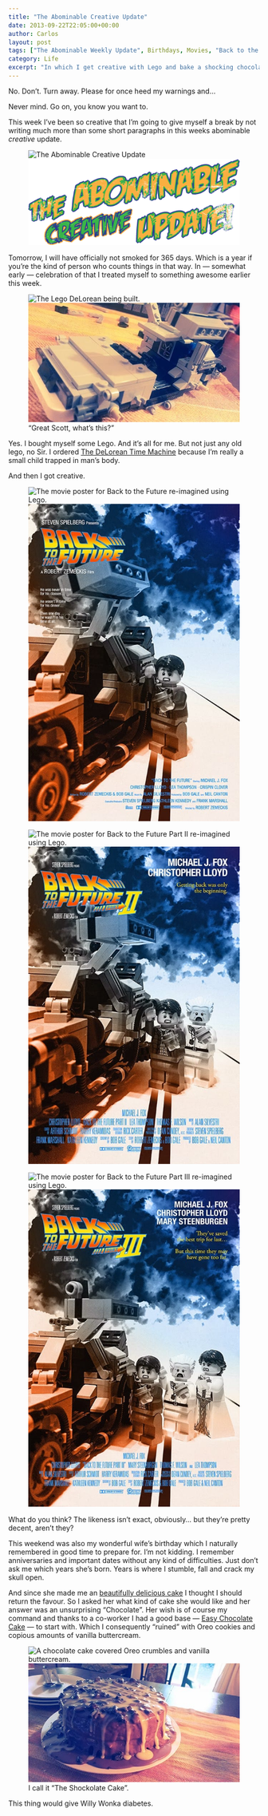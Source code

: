 ```yaml
---
title: "The Abominable Creative Update"
date: 2013-09-22T22:05:00+00:00
author: Carlos
layout: post
tags: ["The Abominable Weekly Update", Birthdays, Movies, "Back to the Future", Posters]
category: Life
excerpt: "In which I get creative with Lego and bake a shocking chocolate cake for Rebecka."
---
```

No. Don’t. Turn away. Please for once heed my warnings and…

Never mind. Go on, you know you want to.

This week I’ve been so creative that I’m going to give myself a break by not writing much more than some short paragraphs in this weeks abominable _creative_ update.

<figure>
    <img class="js-lazy-load" data-original="/assets/posts/2013/09/post-title.png" alt="The Abominable Creative Update">
  <noscript>
    <img src="/assets/posts/2013/09/post-title.png" alt="The Abominable Creative Update">
  </noscript>
</figure>

Tomorrow, I will have officially not smoked for 365 days. Which is a year if you’re the kind of person who counts things in that way. In — somewhat early — celebration of that I treated myself to something awesome earlier this week.

<figure>
    <img class="js-lazy-load" data-original="/assets/posts/2013/09/great-scott-what-is-this.jpg" alt="The Lego DeLorean being built.">
  <noscript>
    <img src="/assets/posts/2013/09/great-scott-what-is-this.jpg" alt="The Lego DeLorean being built.">
  </noscript>
  <figcaption>“Great Scott, what’s this?”</figcaption>
</figure>

Yes. I bought myself some Lego. And it’s all for me. But not just any old lego, no Sir. I ordered <a href="http://shop.lego.com/en-GB/The-DeLorean-time-machine-21103?_requestid=889930" >The DeLorean Time Machine</a> because I’m really a small child trapped in man’s body.

And then I got creative.

<figure>
    <img class="js-lazy-load" data-original="/assets/posts/2013/09/carlos-eriksson-back-to-the-future-movie-lego-posters.jpg" alt="The movie poster for Back to the Future re-imagined using Lego.">
  <noscript>
    <img src="/assets/posts/2013/09/carlos-eriksson-back-to-the-future-movie-lego-posters.jpg" alt="The movie poster for Back to the Future re-imagined using Lego.">
  </noscript>
</figure>

<figure>
    <img class="js-lazy-load" data-original="/assets/posts/2013/09/carlos-eriksson-back-to-the-future-part-ii-movie-lego-posters.jpg" alt="The movie poster for Back to the Future Part II re-imagined using Lego.">
  <noscript>
    <img src="/assets/posts/2013/09/carlos-eriksson-back-to-the-future-part-ii-movie-lego-posters.jpg" alt="The movie poster for Back to the Future Part II re-imagined using Lego.">
  </noscript>
</figure>

<figure>
    <img class="js-lazy-load" data-original="/assets/posts/2013/09/carlos-eriksson-back-to-the-future-part-iii-movie-lego-posters.jpg" alt="The movie poster for Back to the Future Part III re-imagined using Lego.">
  <noscript>
    <img src="/assets/posts/2013/09/carlos-eriksson-back-to-the-future-part-iii-movie-lego-posters.jpg" alt="The movie poster for Back to the Future Part III re-imagined using Lego.">
  </noscript>
</figure>

What do you think? The likeness isn’t exact, obviously… but they’re pretty decent, aren’t they? 

This weekend was also my wonderful wife’s birthday which I naturally remembered in good time to prepare for. I’m not kidding. I remember anniversaries and important dates without any kind of difficulties. Just don’t ask me which years she’s born. Years is where I stumble, fall and crack my skull open.

And since she made me an [beautifully delicious cake](/blog/let-them-eat-cake) I thought I should return the favour. So I asked her what kind of cake she would like and her answer was an unsurprising “Chocolate”. Her wish is of course my command and thanks to a co-worker I had a good base — <a href="http://www.bbc.co.uk/food/recipes/easy_chocolate_cake_31070" >Easy Chocolate Cake</a> — to start with. Which I consequently “ruined” with Oreo cookies and copious amounts of vanilla buttercream.

<figure>
    <img class="js-lazy-load" data-original="/assets/posts/2013/09/shockolate-cake-by-carlos-eriksson.jpg" alt="A chocolate cake covered Oreo crumbles and vanilla buttercream.">
  <noscript>
    <img src="/assets/posts/2013/09/shockolate-cake-by-carlos-eriksson.jpg" alt="A chocolate cake covered Oreo crumbles and vanilla buttercream.">
  </noscript>
  <figcaption>I call it “The Shockolate Cake”.</figcaption>
</figure>

This thing would give Willy Wonka diabetes.
